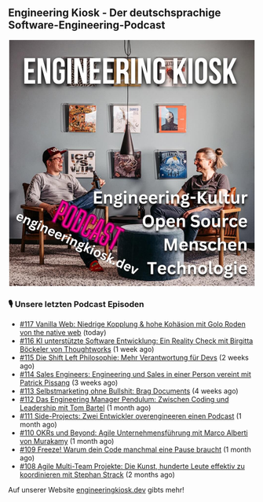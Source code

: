 ## Engineering Kiosk - Der deutschsprachige Software-Engineering-Podcast

<p align="center">
  <img width="500" height="500" src="https://github.com/EngineeringKiosk/.github/blob/main/images/podcast_square.jpg" alt="Engineering Kiosk Podcast" title="Engineering Kiosk Podcast">
</p>

### 🎙️ Unsere letzten Podcast Episoden


- [#117 Vanilla Web: Niedrige Kopplung &amp; hohe Kohäsion mit Golo Roden von the native web](https://engineeringkiosk.dev) (today)
- [#116 KI unterstützte Software Entwicklung: Ein Reality Check mit Birgitta Böckeler von Thoughtworks](https://engineeringkiosk.dev) (1 week ago)
- [#115 Die Shift Left Philosophie: Mehr Verantwortung für Devs](https://engineeringkiosk.dev) (2 weeks ago)
- [#114 Sales Engineers: Engineering und Sales in einer Person vereint mit Patrick Pissang](https://engineeringkiosk.dev) (3 weeks ago)
- [#113 Selbstmarketing ohne Bullshit: Brag Documents](https://engineeringkiosk.dev) (4 weeks ago)
- [#112 Das Engineering Manager Pendulum: Zwischen Coding und Leadership mit Tom Bartel](https://engineeringkiosk.dev) (1 month ago)
- [#111 Side-Projects: Zwei Entwickler overengineeren einen Podcast](https://engineeringkiosk.dev) (1 month ago)
- [#110 OKRs und Beyond: Agile Unternehmensführung mit Marco Alberti von Murakamy](https://engineeringkiosk.dev) (1 month ago)
- [#109 Freeze! Warum dein Code manchmal eine Pause braucht](https://engineeringkiosk.dev) (1 month ago)
- [#108 Agile Multi-Team Projekte: Die Kunst, hunderte Leute effektiv zu koordinieren mit Stephan Strack](https://engineeringkiosk.dev) (2 months ago)

Auf unserer Website [engineeringkiosk.dev](https://engineeringkiosk.dev/) gibts mehr!
